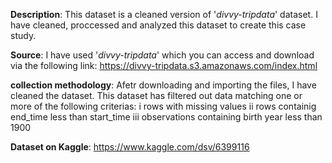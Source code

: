 
**Description**: This dataset is a cleaned version of '*divvy-tripdata*' dataset. 
I have cleaned, proccessed and analyzed this dataset to create this case study.

**Source**: I have used '*divvy-tripdata*' which you can access and download via the following link: https://divvy-tripdata.s3.amazonaws.com/index.html

**collection methodology**: Afetr downloading and importing the files, I have cleaned the dataset. This dataset has filtered out data matching one or more of the following criterias: i rows with missing values ii rows containig end_time less than start_time iii observations containing birth year less than 1900

**Dataset on Kaggle**: https://www.kaggle.com/dsv/6399116
